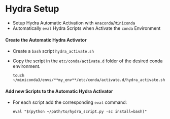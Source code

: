 # Hydra Setup

- Setup Hydra Automatic Activation with `Anaconda`/`Miniconda`
- Automatically `eval` Hydra Scripts when Activate the `conda` Environment

#### Create the Automatic Hydra Activator

- Create a `bash` script `hydra_activate.sh`
- Copy the script in the `etc/conda/activate.d` folder of the desired conda environment.

    `touch ~/miniconda3/envs/**my_env**/etc/conda/activate.d/hydra_activate.sh`

#### Add new Scripts to the Automatic Hydra Activator

- For each script add the corresponding `eval` command:

    `eval "$(python ~/path/to/hydra_script.py -sc install=bash)"`
